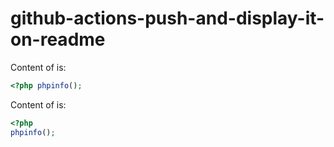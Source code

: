 # github-actions-push-and-display-it-on-readme
Content of  is:
```php
<?php phpinfo();
```
Content of  is:
```php
<?php
phpinfo();
```

